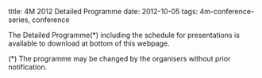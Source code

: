 title: 4M 2012 Detailed Programme
date: 2012-10-05
tags: 4m-conference-series, conference


The Detailed Programme(*) including the schedule for presentations is available to download at bottom of this webpage.




(*) The programme may be changed by the organisers without prior notification. 
